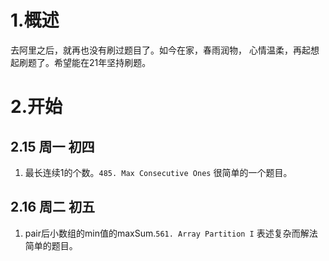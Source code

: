 # 1.概述 
去阿里之后，就再也没有刷过题目了。如今在家，春雨润物，
心情温柔，再起想起刷题了。希望能在21年坚持刷题。

# 2.开始

## 2.15 周一 初四
1.  最长连续1的个数。`485. Max Consecutive Ones`
很简单的一个题目。

## 2.16 周二 初五
1.  pair后小数组的min值的maxSum.`561. Array Partition I`
表述复杂而解法简单的题目。